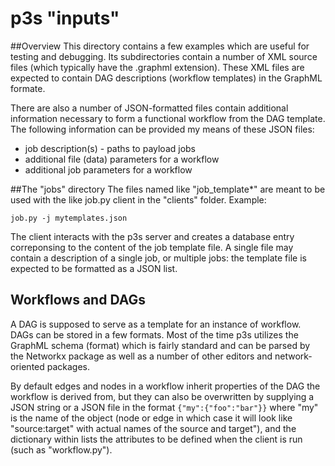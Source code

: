 # p3s "inputs"
##Overview
This directory contains a few examples which are useful
for testing and debugging. Its subdirectories
contain a number of XML source files (which typically have the .graphml extension).
These XML files are expected to contain
DAG descriptions (workflow templates) in the GraphML formate.

There are also a number of JSON-formatted files contain
additional information necessary to form a functional workflow
from the DAG template. The following information can be provided
my means of these JSON files:
* job description(s) - paths to payload jobs
* additional file (data) parameters for a workflow
* additional job parameters for a workflow

##The "jobs" directory
The files named like "job_template*" are meant to be used with the
like job.py client in the "clients" folder. Example:

`
job.py -j mytemplates.json
`

The client interacts
with the p3s server and creates a database entry correponsing to the
content of the job template file. A single file may contain
a description of a single job, or multiple jobs:
the template file is expected to be formatted
as a JSON list.


## Workflows and DAGs
A DAG is supposed to serve as a template for an instance
of workflow. DAGs can be stored in a few formats.
Most of the time p3s utilizes the GraphML schema (format)
which is fairly standard and can be parsed by the Networkx package
as well as a number of other editors and network-oriented packages.

By default edges and nodes in a workflow inherit properties of the DAG the workflow
is derived from, but they can also be overwritten by supplying a JSON string or
a JSON file in the format
`
{"my":{"foo":"bar"}}
`
where "my" is the name of the object (node or edge in which case it
will look like "source:target" with actual names of the source and target"),
and the dictionary within lists the attributes to
be defined when the client is run (such as "workflow.py").

